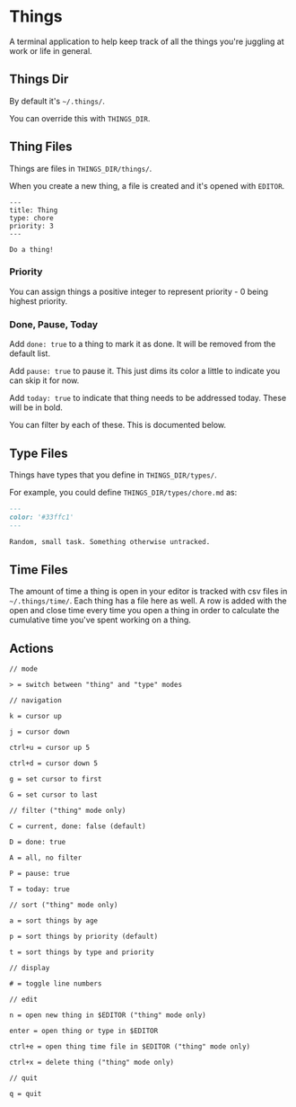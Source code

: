 # Things

A terminal application to help keep track of all the things you're juggling at
work or life in general.

## Things Dir

By default it's `~/.things/`.

You can override this with `THINGS_DIR`.

## Thing Files

Things are files in `THINGS_DIR/things/`.

When you create a new thing, a file is created and it's opened with `EDITOR`.

```
---
title: Thing
type: chore
priority: 3
---

Do a thing!
```

### Priority

You can assign things a positive integer to represent priority - 0 being highest
priority.

### Done, Pause, Today

Add `done: true` to a thing to mark it as done. It will be removed from the
default list.

Add `pause: true` to pause it. This just dims its color a little to indicate you
can skip it for now.

Add `today: true` to indicate that thing needs to be addressed today. These will
be in bold.

You can filter by each of these. This is documented below.

## Type Files

Things have types that you define in `THINGS_DIR/types/`.

For example, you could define `THINGS_DIR/types/chore.md` as:

```markdown
---
color: '#33ffc1'
---

Random, small task. Something otherwise untracked.
```

## Time Files

The amount of time a thing is open in your editor is tracked with csv files in
`~/.things/time/`. Each thing has a file here as well. A row is added with the
open and close time every time you open a thing in order to calculate the
cumulative time you've spent working on a thing.

## Actions

```
// mode

> = switch between "thing" and "type" modes

// navigation

k = cursor up

j = cursor down

ctrl+u = cursor up 5

ctrl+d = cursor down 5

g = set cursor to first

G = set cursor to last

// filter ("thing" mode only)

C = current, done: false (default)

D = done: true

A = all, no filter

P = pause: true

T = today: true

// sort ("thing" mode only)

a = sort things by age

p = sort things by priority (default)

t = sort things by type and priority

// display

# = toggle line numbers

// edit

n = open new thing in $EDITOR ("thing" mode only)

enter = open thing or type in $EDITOR

ctrl+e = open thing time file in $EDITOR ("thing" mode only)

ctrl+x = delete thing ("thing" mode only)

// quit

q = quit
```
